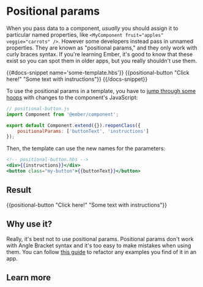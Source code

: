 # Positional params

When you pass data to a component, _usually_ you should assign it to particular named properties, like `<MyComponent fruit="apples" veggie="carrots" />`. However some developers instead pass in unnamed properties. They are known as "positional params," and they only work with curly braces syntax. If you're learning Ember, it's good to know that these exist so you can spot them in older apps, but you really shouldn't use them.

{{#docs-snippet name='some-template.hbs'}}
{{positional-button "Click here!" "Some text with instructions"}}
{{/docs-snippet}}

To use the positional params in a template, you have to [jump through some hoops](https://guides.emberjs.com/v2.13.0/components/passing-properties-to-a-component/#toc_positional-params) with changes to the component's JavaScript:

```js
// positional-button.js
import Component from '@ember/component';

export default Component.extend({}).reopenClass({
    positionalParams: ['buttonText', 'instructions']
});
```

Then, the template can use the new names for the parameters:

```hbs
<!-- positional-button.hbs -->
<div>{{instructions}}</div>
<button class="my-button">{{buttonText}}</button>
```

## Result

{{positional-button "Click here!" "Some text with instructions"}}

## Why use it?

Really, it's best not to use positional params. Positional params don't work with Angle Bracket syntax and it's too easy to make mistakes when using them. You can follow [this guide](https://guides.emberjs.com/release/reference/syntax-conversion-guide/) to refactor any examples you find of it in an app.

## Learn more
